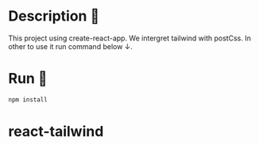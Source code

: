 # Description 📓

This project using create-react-app. We intergret tailwind with postCss.
In other to use it run command below ↓.

# Run 🚀

```sh
npm install
```
# react-tailwind
